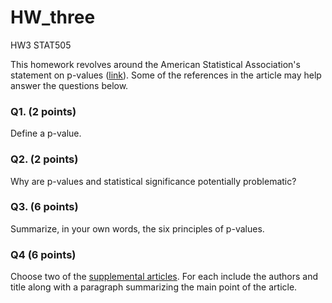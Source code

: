 # HW_three
HW3 STAT505

This homework revolves around the American Statistical Association's statement on p-values ([link](https://amstat.tandfonline.com/doi/pdf/10.1080/00031305.2016.1154108?needAccess=true)). Some of the references in the article may help answer the questions below.


### Q1. (2 points)

Define a p-value. 

### Q2. (2 points)

Why are p-values and statistical significance potentially problematic? 

### Q3. (6 points)

Summarize, in your own words, the six principles of p-values.

### Q4 (6 points)

Choose two of the [supplemental articles](https://amstat.tandfonline.com/doi/suppl/10.1080/00031305.2016.1154108?scroll=top). For each include the authors and title along with a paragraph summarizing the main point of the article.

